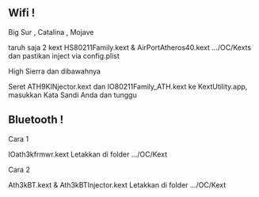 ## Wifi !

Big Sur , Catalina , Mojave 

taruh saja 2 kext HS80211Family.kext & AirPortAtheros40.kext .../OC/Kexts dan pastikan inject via config.plist


High Sierra dan dibawahnya 

Seret ATH9KINjector.kext dan IO80211Family_ATH.kext ke KextUtility.app, masukkan Kata Sandi Anda dan tunggu

## Bluetooth !

Cara 1 

IOath3kfrmwr.kext Letakkan di folder .../OC/Kext 

Cara 2 

Ath3kBT.kext & Ath3kBTInjector.kext Letakkan di folder .../OC/Kext 
